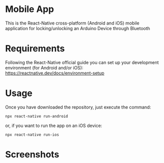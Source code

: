 # Mobile App

This is the React-Native cross-platform (Android and iOS) mobile application for locking/unlocking an Arduino Device through Bluetooth

# Requirements

Following the React-Native official guide you can set up your development environment (for Android and/or iOS):
https://reactnative.dev/docs/environment-setup

# Usage

Once you have downloaded the repository, just execute the command:

`npx react-native run-android`

or, if you want to run the app on an iOS device:

`npx react-native run-ios`

# Screenshots

